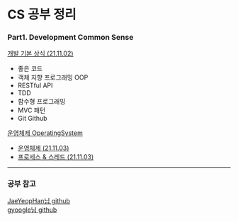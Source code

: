# CS 공부 정리

### Part1. Development Common Sense 
[개발 기본 상식 (21.11.02)](https://github.com/asci-00/TIL/blob/main/CS/DevelopmentCommonSense.md)
- 좋은 코드
- 객체 지향 프로그래밍 OOP
- RESTful API
- TDD
- 함수형 프로그래밍
- MVC 패턴
- Git Github

[운영체제 OperatingSystem](https://github.com/asci-00/TIL/blob/main/CS/OS)
- [운영체제 (21.11.03)](https://github.com/asci-00/TIL/blob/main/OS/OperatingSystem.md)
- [프로세스 & 스레드 (21.11.03)](https://github.com/asci-00/TIL/blob/main/OS/ProcessThread.md)
---
### 공부 참고
[JaeYeopHan님 github](https://github.com/JaeYeopHan/Interview_Question_for_Beginner)<br/>
[gyoogle님 github](https://github.com/gyoogle/tech-interview-for-developer)

